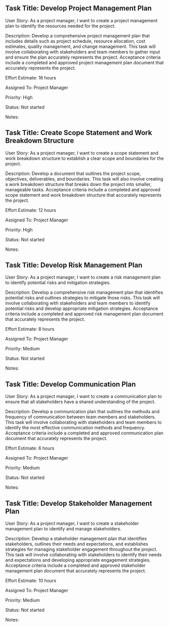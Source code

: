 ## Task Title: Develop Project Management Plan

User Story: As a project manager, I want to create a project management plan to identify the resources needed for the project.

Description: Develop a comprehensive project management plan that includes details such as project schedule, resource allocation, cost estimates, quality management, and change management. This task will involve collaborating with stakeholders and team members to gather input and ensure the plan accurately represents the project. Acceptance criteria include a completed and approved project management plan document that accurately represents the project.

Effort Estimate: 16 hours

Assigned To: Project Manager

Priority: High

Status: Not started

Notes:

## Task Title: Create Scope Statement and Work Breakdown Structure

User Story: As a project manager, I want to create a scope statement and work breakdown structure to establish a clear scope and boundaries for the project.

Description: Develop a document that outlines the project scope, objectives, deliverables, and boundaries. This task will also involve creating a work breakdown structure that breaks down the project into smaller, manageable tasks. Acceptance criteria include a completed and approved scope statement and work breakdown structure that accurately represents the project.

Effort Estimate: 12 hours

Assigned To: Project Manager

Priority: High

Status: Not started

Notes:

## Task Title: Develop Risk Management Plan

User Story: As a project manager, I want to create a risk management plan to identify potential risks and mitigation strategies.

Description: Develop a comprehensive risk management plan that identifies potential risks and outlines strategies to mitigate those risks. This task will involve collaborating with stakeholders and team members to identify potential risks and develop appropriate mitigation strategies. Acceptance criteria include a completed and approved risk management plan document that accurately represents the project.

Effort Estimate: 8 hours

Assigned To: Project Manager

Priority: Medium

Status: Not started

Notes:

## Task Title: Develop Communication Plan

User Story: As a project manager, I want to create a communication plan to ensure that all stakeholders have a shared understanding of the project.

Description: Develop a communication plan that outlines the methods and frequency of communication between team members and stakeholders. This task will involve collaborating with stakeholders and team members to identify the most effective communication methods and frequency. Acceptance criteria include a completed and approved communication plan document that accurately represents the project.

Effort Estimate: 6 hours

Assigned To: Project Manager

Priority: Medium

Status: Not started

Notes:

## Task Title: Develop Stakeholder Management Plan

User Story: As a project manager, I want to create a stakeholder management plan to identify and manage stakeholders.

Description: Develop a stakeholder management plan that identifies stakeholders, outlines their needs and expectations, and establishes strategies for managing stakeholder engagement throughout the project. This task will involve collaborating with stakeholders to identify their needs and expectations and developing appropriate engagement strategies. Acceptance criteria include a completed and approved stakeholder management plan document that accurately represents the project.

Effort Estimate: 10 hours

Assigned To: Project Manager

Priority: Medium

Status: Not started

Notes: